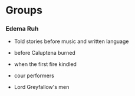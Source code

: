 # Groups

### **Edema Ruh**

* Told stories before music and written language

* before Caluptena burned

* when the first fire kindled

* cour performers

* Lord Greyfallow's men


